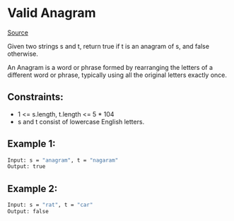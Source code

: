 # Valid Anagram
[Source](https://leetcode.com/problems/valid-anagram/)

Given two strings s and t, return true if t is an anagram of s, and false otherwise.

An Anagram is a word or phrase formed by rearranging the letters of a different word or phrase, typically using all the original letters exactly once.

## Constraints:

 - 1 <= s.length, t.length <= 5 * 104
 - s and t consist of lowercase English letters.

## Example 1:
```sh
Input: s = "anagram", t = "nagaram"
Output: true
```

## Example 2:
```sh
Input: s = "rat", t = "car"
Output: false
```
